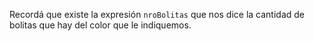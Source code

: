 Recordá que existe la expresión `nroBolitas` que nos dice la cantidad de bolitas que hay del color que le indiquemos. 
